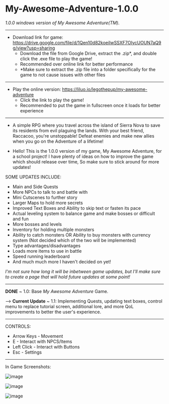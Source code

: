 # My-Awesome-Adventure-1.0.0
*1.0.0 windows version of My Awesome Adventure(TM).*

-----------------------------------------------------------------------------------------------------------------------------------------------------------------------

- Download link for game: https://drive.google.com/file/d/1Qen10d82koeiIwSSXF7OIycUOUN7aQ9g/view?usp=sharing
  * Download the file from Google Drive, extract the .zip*, and double click the .exe file to play the game!
  * Recommended over online link for better performance
  * *Make sure to extract the .zip file into a folder specifically for the game to not cause issues with other files
 
-----------------------------------------------------------------------------------------------------------------------------------------------------------------------

- Play the online version: https://liluo.io/legothepup/my-awesome-adventure
   * Click the link to play the game!
   * Recommended to put the game in fullscreen once it loads for better experience

-----------------------------------------------------------------------------------------------------------------------------------------------------------------------

- A simple RPG where you travel across the island of Sierra Nova to save its residents from evil plaguing the lands. With your best friend, Raccacoo, you're unstoppable! Defeat enemies and make new allies when you go on the Adventure of a lifetime!

- Hello! This is the 1.0.0 version of my game, My Awesome Adventure, for a school project! I have plenty of ideas on how to improve the game which should release over time, So make sure to stick around for more updates!

SOME UPDATES INCLUDE:
* Main and Side Quests
* More NPCs to talk to and battle with
* Mini Cutscenes to further story
* Larger Maps to hold more secrets
* Improved Text Boxes and Ability to skip text or fasten its pace
* Actual leveling system to balance game and make bosses or difficult and fun
* More bosses and levels
* Inventory for holding multiple monsters
* Ability to catch monsters OR Ability to buy monsters with currency system (Not decided which of the two will be implemented)
* Type advantages/disadvantages
* Loads more items to use in battle
* Speed running leaderboard
* And much much more I haven't decided on yet!

*I'm not sure how long it will be inbetween game updates, but I'll make sure to create a page that will hold future updates at some point!*

-----------------------------------------------------------------------------------------------------------------------------------------------------------------------

**DONE** ~ 1.0: Base *My Awesome Adventure* Game.

--> **Current Update** ~ 1.1: Implementing Quests, updating text boxes, control menu to replace tutorial screen, additional lore, and more QoL improvements to better the user's experience.

-----------------------------------------------------------------------------------------------------------------------------------------------------------------------

CONTROLS:
* Arrow Keys - Movement
* E - Interact with NPCS/Items
* Left Click - Interact with Buttons
* Esc - Settings

-----------------------------------------------------------------------------------------------------------------------------------------------------------------------

In Game Screenshots:

![image](https://user-images.githubusercontent.com/119627309/214939920-d5ab8627-8435-4916-b442-6e02b903d8d3.png)

![image](https://user-images.githubusercontent.com/119627309/214940049-bf138b2f-c764-4544-99cd-d387656c63a5.png)

![image](https://user-images.githubusercontent.com/119627309/214940314-189f3343-31ad-49c8-b1b2-82e6a7720841.png)

